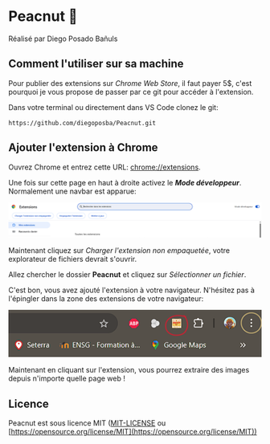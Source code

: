 Peacnut 🥜
===========

Réalisé par Diego Posado Bañuls

## Comment l'utiliser sur sa machine

Pour publier des extensions sur _Chrome Web Store_, il faut payer 5$, c'est pourquoi je vous propose de passer par ce git pour accéder à l'extension.

Dans votre terminal ou directement dans VS Code clonez le git:

```
https://github.com/diegoposba/Peacnut.git
```

## Ajouter l'extension à Chrome

Ouvrez Chrome et entrez cette URL: [chrome://extensions](chrome://extensions/).

Une fois sur cette page en haut à droite activez le **_Mode développeur_**. Normalement une navbar est apparue:

![Navbar extension Chrome](./img/navbar.png)

Maintenant cliquez sur _Charger l'extension non empaquetée_, votre explorateur de fichiers devrait s'ouvrir. 

Allez chercher le dossier **Peacnut** et cliquez sur _Sélectionner un fichier_.

C'est bon, vous avez ajouté l'extension à votre navigateur. N'hésitez pas à l'épingler dans la zone des extensions de votre navigateur:

![Zone des extensions](./img/extension.png)

Maintenant en cliquant sur l'extension, vous pourrez extraire des images depuis n'importe quelle page web !

## Licence

Peacnut est sous licence MIT ([MIT-LICENSE](./LICENSE) ou [https://opensource.org/license/MIT](https://opensource.org/license/MIT))